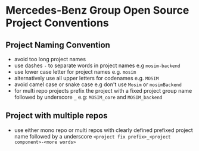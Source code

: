 # Mercedes-Benz Group Open Source Project Conventions


## Project Naming Convention
* avoid too long project names
* use dashes `-` to separate words in project names e.g `mosim-backend`
* use lower case letter for project names  e.g. `mosim`
* alternatively use all upper letters for codenames e.g. `MOSIM`
* avoid camel case or snake case e.g don't use `Mosim` or `mosimBackend`
* for multi repo projects prefix the project with a fixed project group name followed by underscore `_` e.g: `MOSIM_core` and `MOSIM_backend`


## Project with multiple repos
* use either mono repo or multi repos with clearly defined prefixed project name followed by a underscore `<project fix prefix>_<project component>-<more words>`
